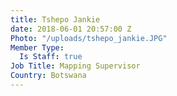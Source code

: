 ```yaml
---
title: Tshepo Jankie
date: 2018-06-01 20:57:00 Z
Photo: "/uploads/tshepo_jankie.JPG"
Member Type:
  Is Staff: true
Job Title: Mapping Supervisor
Country: Botswana
---
```


